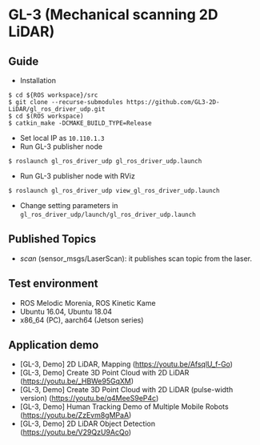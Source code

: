 # GL-3 (Mechanical scanning 2D LiDAR)

## Guide
- Installation
```
$ cd ${ROS workspace}/src
$ git clone --recurse-submodules https://github.com/GL3-2D-LiDAR/gl_ros_driver_udp.git
$ cd $(ROS workspace)
$ catkin_make -DCMAKE_BUILD_TYPE=Release
```
- Set local IP as `10.110.1.3`
- Run GL-3 publisher node
```
$ roslaunch gl_ros_driver_udp gl_ros_driver_udp.launch
```
- Run GL-3 publisher node with RViz
```
$ roslaunch gl_ros_driver_udp view_gl_ros_driver_udp.launch
```
- Change setting parameters in `gl_ros_driver_udp/launch/gl_ros_driver_udp.launch`

## Published Topics
- _scan_ (sensor_msgs/LaserScan): it publishes scan topic from the laser.

## Test environment
- ROS Melodic Morenia, ROS Kinetic Kame
- Ubuntu 16.04, Ubuntu 18.04
- x86_64 (PC), aarch64 (Jetson series)

## Application demo
- [GL-3, Demo] 2D LiDAR, Mapping (https://youtu.be/AfsqlU_f-Go)
- [GL-3, Demo] Create 3D Point Cloud with 2D LiDAR (https://youtu.be/_HBWe95GqXM)
- [GL-3, Demo] Create 3D Point Cloud with 2D LiDAR (pulse-width version) (https://youtu.be/q4MeeS9eP4c)
- [GL-3, Demo] Human Tracking Demo of Multiple Mobile Robots (https://youtu.be/ZzEvm8gMPaA)
- [GL-3, Demo] 2D LiDAR Object Detection (https://youtu.be/V29QzU9AcQo)
